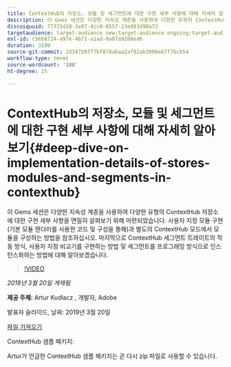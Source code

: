 ```yaml
---
title: ContextHub의 저장소, 모듈 및 세그먼트에 대한 구현 세부 사항에 대해 자세히 알아보기
description: 이 Gems 세션은 다양한 지속성 계층을 사용하여 다양한 유형의 ContextHub 저장소에 대한 구현 세부 사항을 면밀히 살펴보기 위해 마련되었습니다. 사용자 지정 모듈 구현(기본 모듈 렌더러를 사용한 코드 및 구성을 통해)과 별도의 ContextHub 모드에서 모듈을 구성하는 방법을 참조하십시오. 마지막으로 ContextHub 세그먼트 트레이트의 작동 방식, 사용자 지정 비교기를 구현하는 방법 및 세그먼트를 프로그래밍 방식으로 인스턴스화하는 방법에 대해 알아보겠습니다.
discoiquuid: 77331d10-2e87-4cc8-8557-23e983d98a72
targetaudience: target-audience new;target-audience ongoing;target-audience upgrader
exl-id: c56b8724-a97e-4671-a1ad-0a87a9260ed6
duration: 3199
source-git-commit: 2d34720ff7bf878a6aa2af82ab3908e67f7bcb54
workflow-type: tm+mt
source-wordcount: '188'
ht-degree: 1%

---
```


# ContextHub의 저장소, 모듈 및 세그먼트에 대한 구현 세부 사항에 대해 자세히 알아보기{#deep-dive-on-implementation-details-of-stores-modules-and-segments-in-contexthub}

이 Gems 세션은 다양한 지속성 계층을 사용하여 다양한 유형의 ContextHub 저장소에 대한 구현 세부 사항을 면밀히 살펴보기 위해 마련되었습니다. 사용자 지정 모듈 구현(기본 모듈 렌더러를 사용한 코드 및 구성을 통해)과 별도의 ContextHub 모드에서 모듈을 구성하는 방법을 참조하십시오. 마지막으로 ContextHub 세그먼트 트레이트의 작동 방식, 사용자 지정 비교기를 구현하는 방법 및 세그먼트를 프로그래밍 방식으로 인스턴스화하는 방법에 대해 알아보겠습니다.

>[!VIDEO](https://video.tv.adobe.com/v/27010/?quality=9)

*2019년 3월 20일 게재됨*

**제공 주체:** Artur Kudlacz , 개발자, Adobe

발표자 슬라이드, 날짜: 2019년 3월 20일

[파일 가져오기](assets/aem-gems-contexthubdeepdive-03202019.pdf)

ContextHub 샘플 패키지:

Artur가 언급한 ContextHub 샘플 패키지는 곧 다시 zip 파일로 사용할 수 있습니다.


